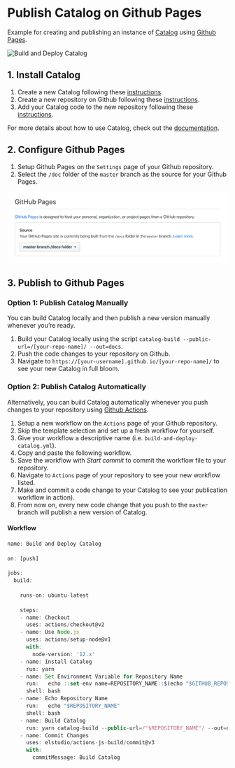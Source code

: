 # Publish Catalog on Github Pages

Example for creating and publishing an instance of [Catalog](https://catalog.style/) using [Github Pages](https://pages.github.com/).

![Build and Deploy Catalog](https://github.com/wiederkehr/catalog-deployment-example-githubpages/workflows/Build%20and%20Deploy%20Catalog/badge.svg)

## 1. Install Catalog

1. Create a new Catalog following these [instructions](https://docs.catalog.style/installation/create-catalog).
2. Create a new repository on Github following these [instructions](https://help.github.com/en/github/creating-cloning-and-archiving-repositories/creating-a-new-repository).
3. Add your Catalog code to the new repository following these [instructions](https://help.github.com/en/github/importing-your-projects-to-github/adding-an-existing-project-to-github-using-the-command-line).

For more details about how to use Catalog, check out the [documentation](https://docs.catalog.style/).

## 2. Configure Github Pages

1. Setup Github Pages on the `Settings` page of your Github repository.
2. Select the `/doc` folder of the `master` branch as the source for your Github Pages.

![Github Pages section on the Settings page](https://github.com/wiederkehr/catalog-deployment-example-githubpages/raw/master/catalog/static/github-pages-source.png "Github Pages section on the Settings page")

## 3. Publish to Github Pages

### Option 1: Publish Catalog Manually

You can build Catalog locally and then publish a new version manually whenever you’re ready.

1. Build your Catalog locally using the script `catalog-build --public-url=/[your-repo-name]/ --out=docs`.
2. Push the code changes to your repository on Github.
3. Navigate to `https://[your-username].github.io/[your-repo-name]/` to see your new Catalog in full bloom.

### Option 2: Publish Catalog Automatically

Alternatively, you can build Catalog automatically whenever you push changes to your repository using [Github Actions](https://github.com/features/actions).

1. Setup a new workflow on the `Actions` page of your Github repository.
2. Skip the template selection and set up a fresh workflow for yourself.
3. Give your workflow a descriptive name (i.e. `build-and-deploy-catalog.yml`).
4. Copy and paste the following workflow.
5. Save the workflow with _Start commit_ to commit the workflow file to your repository.
6. Navigate to `Actions` page of your repository to see your new workflow listed.
7. Make and commit a code change to your Catalog to see your publication workflow in action).
8. From now on, every new code change that you push to the `master` branch will publish a new version of Catalog.

#### Workflow

```javascript
name: Build and Deploy Catalog

on: [push]

jobs:
  build:

    runs-on: ubuntu-latest

    steps:
    - name: Checkout
      uses: actions/checkout@v2
    - name: Use Node.js
      uses: actions/setup-node@v1
      with:
        node-version: '12.x'
    - name: Install Catalog
      run: yarn
    - name: Set Environment Variable for Repository Name
      run:   echo ::set-env name=REPOSITORY_NAME::$(echo "$GITHUB_REPOSITORY" | awk -F / '{print $2}' | sed -e "s/:refs//")
      shell: bash
    - name: Echo Repository Name
      run:   echo "$REPOSITORY_NAME"
      shell: bash
    - name: Build Catalog
      run: yarn catalog-build --public-url=/"$REPOSITORY_NAME"/ --out=docs
    - name: Commit Changes
      uses: elstudio/actions-js-build/commit@v3
      with:
        commitMessage: Build Catalog
```

